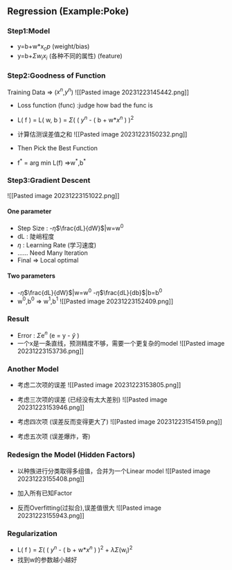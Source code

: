 ## Regression (Example:Poke)
### Step1:Model
- y=b+w\*x$_cp$   (weight/bias)
- y=b+$\Sigma$$w_i$$x_i$   (各种不同的属性) (feature)

### Step2:Goodness of Function
Training Data => ($x^n$,$y^n$) 
![[Pasted image 20231223145442.png]]

- Loss function (func) :judge how bad the func is
- L( f ) = L( w, b ) = $\Sigma$( ( $y^n$ - ( b + w*$x^n$ ) )$^2$
- 计算估测误差值之和
![[Pasted image 20231223150232.png]]

- Then Pick the Best Function
- f$^*$ = arg min L(f) =>w$^*$,b$^*$

### Step3:Gradient Descent
![[Pasted image 20231223151022.png]]

#### One parameter
- Step Size : -$\eta$$\frac{dL}{dW}$|w=w$^0$
- dL : 陡峭程度
- $\eta$ : Learning Rate (学习速度) 
- …… Need Many Iteration
- Final => Local optimal

#### Two parameters
-  -$\eta$$\frac{dL}{dW}$|w=w$^0$   -$\eta$$\frac{dL}{db}$|b=b$^0$
- w$^0$,b$^0$ => w$^1$,b$^1$
![[Pasted image 20231223152409.png]]

### Result
- Error : $\Sigma$e$^n$ (e = y - $\hat{y}$ )
- 一个x是一条直线，预测精度不够，需要一个更复杂的model
![[Pasted image 20231223153736.png]]
### Another Model
- 考虑二次项的误差
![[Pasted image 20231223153805.png]]

- 考虑三次项的误差 (已经没有太大差别)
![[Pasted image 20231223153946.png]]

- 考虑四次项 (误差反而变得更大了)
![[Pasted image 20231223154159.png]]

- 考虑五次项 (误差爆炸，寄)

### Redesign the Model (Hidden Factors)
 - 以种族进行分类取得多组值，合并为一个Linear model
![[Pasted image 20231223155408.png]]

- 加入所有已知Factor
- 反而Overfitting(过拟合),误差值很大
![[Pasted image 20231223155943.png]]

### Regularization
- L( f ) = $\Sigma$( ( $y^n$ - ( b + w*$x^n$ ) )$^2$ + $\lambda$$\Sigma$(w$_i$)$^2$
- 找到w的参数越小越好

 
